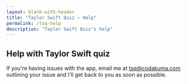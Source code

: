 ```yaml
---
layout: blank-with-header
title: "Taylor Swift Quiz – Help"
permalink: /tsq-help
description: "Taylor Swift Quiz's help"
---
```


## Help with Taylor Swift quiz

If you're having issues with the app, email me at [tsq@codakuma.com](mailto:tsq@codakuma.com) outlining your issue and I'll get back to you as soon as possible.
